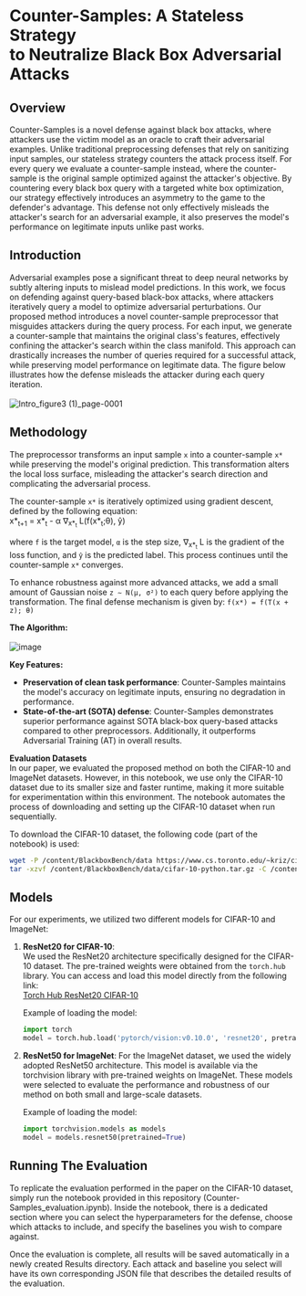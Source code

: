 # Counter-Samples: A Stateless Strategy <br> to Neutralize Black Box Adversarial Attacks
## Overview
Counter-Samples is a novel defense against black box attacks, where attackers use the victim model as an oracle to craft their adversarial examples. Unlike traditional preprocessing defenses that rely on sanitizing input samples, our stateless strategy counters the attack process itself. For every query we evaluate a counter-sample instead, where the counter-sample is the original sample optimized against the attacker's objective. By countering every black box query with a targeted white box optimization, our strategy effectively introduces an asymmetry to the game to the defender's advantage. This defense not only effectively misleads the attacker's search for an adversarial example, it also preserves the model's performance on legitimate inputs unlike past works. 

## Introduction
Adversarial examples pose a significant threat to deep neural networks by subtly altering inputs to mislead model predictions. In this work, we focus on defending against query-based black-box attacks, where attackers iteratively query a model to optimize adversarial perturbations. Our proposed method introduces a novel counter-sample preprocessor that misguides attackers during the query process. For each input, we generate a counter-sample that maintains the original class's features, effectively confining the attacker's search within the class manifold. This approach can drastically increases the number of queries required for a successful attack, while preserving model performance on legitimate data. The figure below illustrates how the defense misleads the attacker during each query iteration. <br> <br>
![Intro_figure3 (1)_page-0001](https://github.com/user-attachments/assets/4d6765f2-271b-45f0-b7e3-7b45edba3c6a)

## Methodology

The preprocessor transforms an input sample `x` into a counter-sample `x*` while preserving the model's original prediction. This transformation alters the local loss surface, misleading the attacker's search direction and complicating the adversarial process.

The counter-sample `x*` is iteratively optimized using gradient descent, defined by the following equation: <br>
x*<sub>t+1</sub> = x*<sub>t</sub> - α ∇<sub>x*<sub>t</sub></sub> L(f(x*<sub>t</sub>;θ), ŷ) <br>

where `f` is the target model, `α` is the step size, ∇<sub>x*<sub>t</sub></sub> L is the gradient of the loss function, and `ŷ` is the predicted label. This process continues until the counter-sample `x*` converges.

To enhance robustness against more advanced attacks, we add a small amount of Gaussian noise `z ∼ N(μ, σ²)` to each query before applying the transformation. The final defense mechanism is given by:
`f(x*) = f(T(x + z); θ)`

**The Algorithm:** <br>
<br>
![image](https://github.com/user-attachments/assets/b9d0e759-894a-4feb-8e47-1001c9ecc04b)


**Key Features:**

 - **Preservation of clean task performance**: Counter-Samples maintains the model's accuracy on legitimate inputs, ensuring no degradation in performance.
 - **State-of-the-art (SOTA) defense**: Counter-Samples demonstrates superior performance against SOTA black-box query-based attacks compared to other preprocessors. Additionally, it outperforms Adversarial Training (AT) in overall results.


**Evaluation Datasets**  
In our paper, we evaluated the proposed method on both the CIFAR-10 and ImageNet datasets. However, in this notebook, we use only the CIFAR-10 dataset due to its smaller size and faster runtime, making it more suitable for experimentation within this environment. The notebook automates the process of downloading and setting up the CIFAR-10 dataset when run sequentially.

To download the CIFAR-10 dataset, the following code (part of the notebook) is used:

```bash
wget -P /content/BlackboxBench/data https://www.cs.toronto.edu/~kriz/cifar-10-python.tar.gz
tar -xzvf /content/BlackboxBench/data/cifar-10-python.tar.gz -C /content/BlackboxBench/data
```
## Models

For our experiments, we utilized two different models for CIFAR-10 and ImageNet:

1. **ResNet20 for CIFAR-10**:  
   We used the ResNet20 architecture specifically designed for the CIFAR-10 dataset. The pre-trained weights were obtained from the `torch.hub` library. You can access and load this model directly from the following link:  
   [Torch Hub ResNet20 CIFAR-10](https://pytorch.org/hub/nvidia_deeplearningexamples_resnet20_cifar10/)

   Example of loading the model:
   ```python
   import torch
   model = torch.hub.load('pytorch/vision:v0.10.0', 'resnet20', pretrained=True)
   ```

2. **ResNet50 for ImageNet**:
   For the ImageNet dataset, we used the widely adopted ResNet50 architecture. This model is available via the torchvision library with pre-trained weights on ImageNet.
   These models were selected to evaluate the performance and robustness of our method on both small and large-scale datasets.

    Example of loading the model:
   ```python
   import torchvision.models as models
   model = models.resnet50(pretrained=True)
   ```

## Running The Evaluation
To replicate the evaluation performed in the paper on the CIFAR-10 dataset, simply run the notebook provided in this repository (Counter-Samples_evaluation.ipynb). Inside the notebook, there is a dedicated section where you can select the hyperparameters for the defense, choose which attacks to include, and specify the baselines you wish to compare against.

Once the evaluation is complete, all results will be saved automatically in a newly created Results directory. Each attack and baseline you select will have its own corresponding JSON file that describes the detailed results of the evaluation.

   


